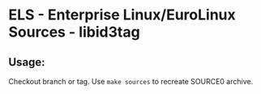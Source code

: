 # ELS - Enterprise Linux/EuroLinux Sources - libid3tag
 
## Usage:
  Checkout branch or tag. Use `make sources` to recreate  SOURCE0 archive.
